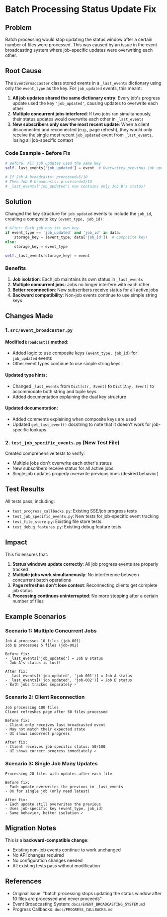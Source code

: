 # Batch Processing Status Update Fix

## Problem

Batch processing would stop updating the status window after a certain number of files were processed. This was caused by an issue in the event broadcasting system where job-specific updates were overwriting each other.

## Root Cause

The `EventBroadcaster` class stored events in a `_last_events` dictionary using only the `event_type` as the key. For `job_updated` events, this meant:

1. **All job updates shared the same dictionary entry**: Every job's progress update used the key `'job_updated'`, causing updates to overwrite each other
2. **Multiple concurrent jobs interfered**: If two jobs ran simultaneously, their status updates would overwrite each other in `_last_events`
3. **New subscribers only saw the most recent update**: When a client disconnected and reconnected (e.g., page refresh), they would only receive the single most recent `job_updated` event from `_last_events`, losing all job-specific context

### Code Example - Before Fix

```python
# Before: All job updates used the same key
self._last_events['job_updated'] = event  # Overwrites previous job updates!

# If Job A broadcasts: processed=5/10
# Then Job B broadcasts: processed=2/10
# _last_events['job_updated'] now contains only Job B's status!
```

## Solution

Changed the key structure for `job_updated` events to include the `job_id`, creating a composite key `(event_type, job_id)`:

```python
# After: Each job has its own key
if event_type == 'job_updated' and 'job_id' in data:
    storage_key = (event_type, data['job_id'])  # Composite key!
else:
    storage_key = event_type

self._last_events[storage_key] = event
```

### Benefits

1. **Job isolation**: Each job maintains its own status in `_last_events`
2. **Multiple concurrent jobs**: Jobs no longer interfere with each other
3. **Better reconnection**: New subscribers receive status for all active jobs
4. **Backward compatibility**: Non-job events continue to use simple string keys

## Changes Made

### 1. `src/event_broadcaster.py`

#### Modified `broadcast()` method:
- Added logic to use composite keys `(event_type, job_id)` for `job_updated` events
- Other event types continue to use simple string keys

#### Updated type hints:
- Changed `_last_events` from `Dict[str, Event]` to `Dict[Any, Event]` to accommodate both string and tuple keys
- Added documentation explaining the dual key structure

#### Updated documentation:
- Added comments explaining when composite keys are used
- Updated `get_last_event()` docstring to note that it doesn't work for job-specific lookups

### 2. `test_job_specific_events.py` (New Test File)

Created comprehensive tests to verify:
- Multiple jobs don't overwrite each other's status
- New subscribers receive status for all active jobs
- Single job updates properly overwrite previous ones (desired behavior)

## Test Results

All tests pass, including:
- `test_progress_callbacks.py`: Existing SSE/job progress tests
- `test_job_specific_events.py`: New tests for job-specific event tracking
- `test_file_store.py`: Existing file store tests
- `test_debug_features.py`: Existing debug feature tests

## Impact

This fix ensures that:
1. **Status windows update correctly**: All job progress events are properly tracked
2. **Multiple jobs work simultaneously**: No interference between concurrent batch operations
3. **Page refreshes don't lose context**: Reconnecting clients get complete job status
4. **Processing continues uninterrupted**: No more stopping after a certain number of files

## Example Scenarios

### Scenario 1: Multiple Concurrent Jobs
```
Job A processes 10 files (job-001)
Job B processes 5 files (job-002)

Before fix:
- _last_events['job_updated'] = Job B status
- Job A's status is lost!

After fix:
- _last_events[('job_updated', 'job-001')] = Job A status
- _last_events[('job_updated', 'job-002')] = Job B status
- Both jobs tracked separately ✓
```

### Scenario 2: Client Reconnection
```
Job processing 100 files
Client refreshes page after 50 files processed

Before fix:
- Client only receives last broadcasted event
- May not match their expected state
- UI shows incorrect progress

After fix:
- Client receives job-specific status: 50/100
- UI shows correct progress immediately ✓
```

### Scenario 3: Single Job Many Updates
```
Processing 20 files with updates after each file

Before fix:
- Each update overwrites the previous in _last_events
- OK for single job (only need latest)

After fix:
- Each update still overwrites the previous
- Uses job-specific key (event_type, job_id)
- Same behavior, better isolation ✓
```

## Migration Notes

This is a **backward-compatible change**:
- Existing non-job events continue to work unchanged
- No API changes required
- No configuration changes needed
- All existing tests pass without modification

## References

- Original issue: "batch processing stops updating the status window after 10 files are processed and never proceeds"
- Event Broadcasting System: `docs/EVENT_BROADCASTING_SYSTEM.md`
- Progress Callbacks: `docs/PROGRESS_CALLBACKS.md`
